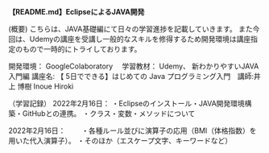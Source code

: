 **【README.md】EclipseによるJAVA開発**
 
 (概要) こちらは、JAVA基礎編にて日々の学習進捗を記載していきます。 また今回は、Udemyの講座を受講し一般的なスキルを修得するため開発環境は講座指定のもので一時的にトライしております。　　

開発環境： GoogleColaboratory　 
学習教材： Udemy、 新わかりやすいJAVA入門編
講座名: 【 5日でできる】はじめての Java プログラミング入門　講師:井上 博樹 Inoue Hiroki

（学習記録）
2022年2月16日：
・Eclipseのインストール・JAVA開発環境構築・GitHubとの連携。
・クラス・変数・メソッドについて

2022年2月16日：　　
・各種ルール並びに演算子の応用（BMI（体格指数）を用いた代入演算子）。
・そのほか（エスケープ文字、キーワードなど）

